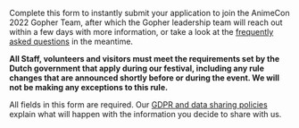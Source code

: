 Complete this form to instantly submit your application to join the AnimeCon 2022 Gopher Team,
after which the Gopher leadership team will reach out within a few days with more information, or
take a look at the [frequently asked questions](faq.html) in the meantime.

**All Staff, volunteers and visitors must meet the requirements set by the Dutch government that
apply during our festival, including any rule changes that are announced shortly before or during
the event. We will not be making any exceptions to this rule.**

All fields in this form are required. Our [GDPR and data sharing policies](gdpr.html) explain what
will happen with the information you decide to share with us.
